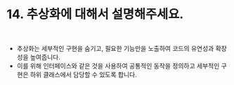 # 14. 추상화에 대해서 설명해주세요.

<br>

* 추상화는 세부적인 구현을 숨기고, 필요한 기능만을 노출하여 코드의 유연성과 확장성을 높여줍니다.
* 이를 위해 인터페이스와 같은 것을 사용하여 공통적인 동작을 정의하고 세부적인 구현은 하위 클래스에서 담당할 수 있도록 합니다.
